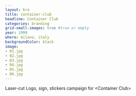 ```yaml
---
layout: bra
title: container-club
headline: Container Club
categories: branding
grid-small-images: true #true or empty
year: 1999
where: milano, italy
backgroundColor: black
image:
- 01.jpg
- 02.jpg
- 03.jpg
- 04.jpg
- 05.jpg
- 06.jpg
---
```

Laser-cut Logo, sign, stickers campaign for &lt;Container Club&gt;
